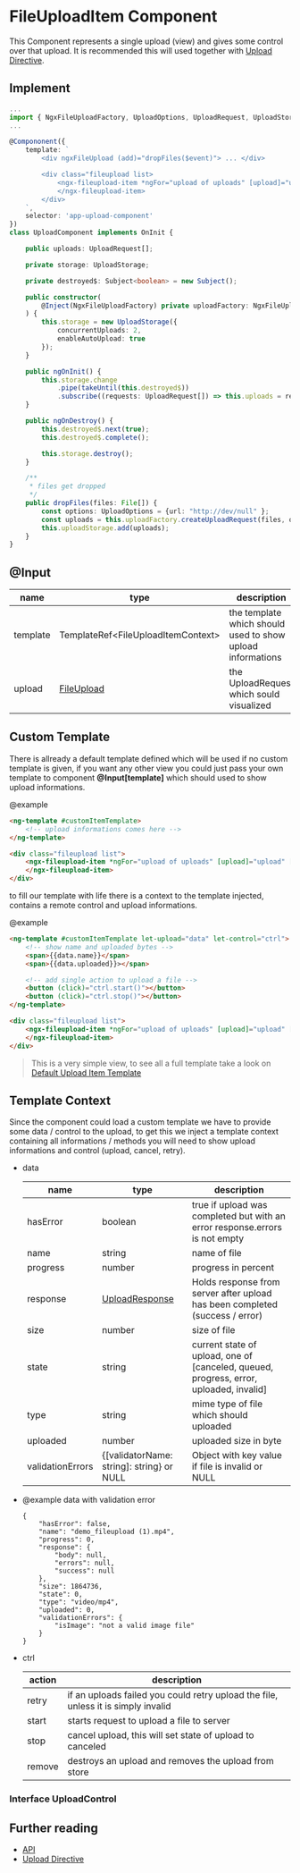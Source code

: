 
# FileUploadItem Component

This Component represents a single upload (view) and gives some control over that upload. It is recommended this will used together
with [Upload Directive](./upload-directive.md).

## Implement

```ts
...
import { NgxFileUploadFactory, UploadOptions, UploadRequest, UploadStorage } from "@r-hannuschka/ngx-fileupload";
...

@Compononent({
    template: `
        <div ngxFileUpload (add)="dropFiles($event)"> ... </div>

        <div class="fileupload list>
            <ngx-fileupload-item *ngFor="upload of uploads" [upload]="upload">
            </ngx-fileupload-item>
        </div>
    `,
    selector: 'app-upload-component'
})
class UploadComponent implements OnInit {

    public uploads: UploadRequest[];

    private storage: UploadStorage;

    private destroyed$: Subject<boolean> = new Subject();

    public constructor(
        @Inject(NgxFileUploadFactory) private uploadFactory: NgxFileUploadFactory
    ) {
        this.storage = new UploadStorage({
            concurrentUploads: 2,
            enableAutoUpload: true
        });
    }

    public ngOnInit() {
        this.storage.change
            .pipe(takeUntil(this.destroyed$))
            .subscribe((requests: UploadRequest[]) => this.uploads = requests);
    }

    public ngOnDestroy() {
        this.destroyed$.next(true);
        this.destroyed$.complete();

        this.storage.destroy();
    }

    /**
     * files get dropped
     */
    public dropFiles(files: File[]) {
        const options: UploadOptions = {url: "http://dev/null" };
        const uploads = this.uploadFactory.createUploadRequest(files, options);
        this.uploadStorage.add(uploads);
    }
}
```

## @Input

| name | type | description | mandatory |
|---|---|---|---|
| template | TemplateRef&lt;FileUploadItemContext&gt; | the template which should used to show upload informations | false |
| upload | [FileUpload](../src/lib/ngx-fileupload/services/file-upload.ts#37) | the UploadRequest which sould visualized | true |

## Custom Template

There is allready a default template defined which will be used if no custom template is given, 
if you want any other view you could just pass your own template to component __@Input[template]__ which should used to show upload informations.

@example 

```html
<ng-template #customItemTemplate>
    <!-- upload informations comes here -->
</ng-template>

<div class="fileupload list">
    <ngx-fileupload-item *ngFor="upload of uploads" [upload]="upload" [template]="customItemTemplate">
    </ngx-fileupload-item>
</div>
```

to fill our template with life there is a context to the template injected, contains a remote control and upload informations.

@example

```html
<ng-template #customItemTemplate let-upload="data" let-control="ctrl">
    <!-- show name and uploaded bytes -->
    <span>{{data.name}}</span>
    <span>{{data.uploaded}}></span>

    <!-- add single action to upload a file -->
    <button (click)="ctrl.start()"></button>
    <button (click)="ctrl.stop()"></button>
</ng-template>

<div class="fileupload list">
    <ngx-fileupload-item *ngFor="upload of uploads" [upload]="upload" [template]="customItemTemplate">
    </ngx-fileupload-item>
</div>
```

> This is a very simple view, to see all a full template take a look on [Default Upload Item Template](../src/lib/ngx-fileupload/components/ngx-fileupload-item.component.html)


## Template Context

Since the component could load a custom template we have to provide some data / control to the upload, to get this we inject a template context containing all informations / methods you will need to show upload informations and control (upload, cancel, retry).

- data

    | name | type | description |
    |---|---|---|
    | hasError | boolean | true if upload was completed but with an error response.errors is not empty |
    | name | string | name of file |
    | progress | number | progress in percent |
    | response   | [UploadResponse](../src/lib/ngx-fileupload/model/upload.ts#13) | Holds response from server after upload has been completed (success / error) |
    | size | number | size of file |
    | state | string | current state of upload, one of [canceled, queued, progress, error,  uploaded, invalid] |
    | type | string | mime type of file which should uploaded |
    | uploaded | number | uploaded size in byte |
    | validationErrors | {[validatorName: string]: string} or NULL | Object with key value if file is invalid or NULL |

- @example data with validation error

    ```
    {
        "hasError": false,
        "name": "demo_fileupload (1).mp4",
        "progress": 0,
        "response": {
            "body": null,
            "errors": null,
            "success": null
        },
        "size": 1864736,
        "state": 0,
        "type": "video/mp4",
        "uploaded": 0,
        "validationErrors": {
            "isImage": "not a valid image file"
        }
    }
    ```

- ctrl

    | action | description |
    |---|---|
    | retry | if an uploads failed you could retry upload the file, unless it is simply invalid |
    | start | starts request to upload a file to server |
    | stop | cancel upload, this will set state of upload to canceled |
    | remove | destroys an upload and removes the upload from store |

### Interface UploadControl

## Further reading

- [API](./api.md)
- [Upload Directive](./upload-directive.md)
